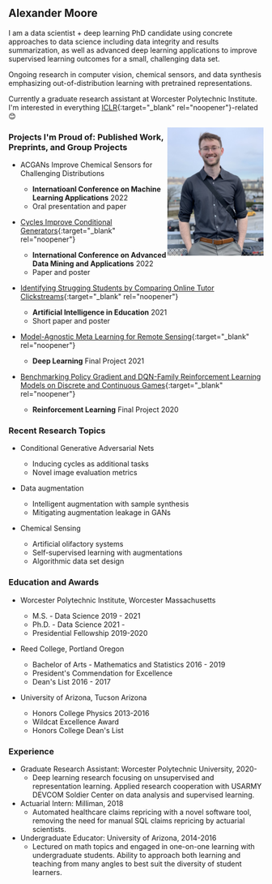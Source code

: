 ## Alexander Moore

I am a data scientist + deep learning PhD candidate using concrete approaches to data science including data integrity and results summarization, as well as advanced deep learning applications to improve supervised learning outcomes for a small, challenging data set.

Ongoing research in computer vision, chemical sensors, and data synthesis emphasizing out-of-distribution learning with pretrained representations.

Currently a graduate research assistant at Worcester Polytechnic Institute. I'm interested in everything [ICLR](https://openreview.net/group?id=ICLR.cc/2021/Conference){:target="_blank" rel="noopener"}-related :blush:

<img style="float: right;" src="images/thumbnail_Image.jpg" width="190">

### Projects I'm Proud of: Published Work, Preprints, and Group Projects

* ACGANs Improve Chemical Sensors for Challenging Distributions
    - **Internatioanl Conference on Machine Learning Applications** 2022
    - Oral presentation and paper
    
* [Cycles Improve Conditional Generators](https://github.com/alexander-moore/Cycles-Improve-Conditional-Generators){:target="_blank" rel="noopener"}
    - **International Conference on Advanced Data Mining and Applications** 2022
    - Paper and poster
    
* [Identifying Strugging Students by Comparing Online Tutor Clickstreams](https://link.springer.com/chapter/10.1007%2F978-3-030-78270-2_52){:target="_blank" rel="noopener"}
    - **Artificial Intelligence in Education** 2021
    - Short paper and poster
    
* [Model-Agnostic Meta Learning for Remote Sensing](https://github.com/alexander-moore/MAML-Augmentation){:target="_blank" rel="noopener"}
    - **Deep Learning** Final Project 2021

* [Benchmarking Policy Gradient and DQN-Family Reinforcement Learning Models on Discrete and Continuous Games](https://github.com/alexander-moore/CS525){:target="_blank" rel="noopener"}
    - **Reinforcement Learning** Final Project 2020

### Recent Research Topics
* Conditional Generative Adversarial Nets
    - Inducing cycles as additional tasks
    - Novel image evaluation metrics

* Data augmentation
    - Intelligent augmentation with sample synthesis
    - Mitigating augmentation leakage in GANs

* Chemical Sensing
    - Artificial olifactory systems
    - Self-supervised learning with augmentations
    - Algorithmic data set design

### Education and Awards
* Worcester Polytechnic Institute, Worcester Massachusetts
    - M.S. - Data Science 2019 - 2021
    - Ph.D. - Data Science 2021 - 
    - Presidential Fellowship 2019-2020

* Reed College, Portland Oregon
    - Bachelor of Arts - Mathematics and Statistics 2016 - 2019
    - President's Commendation for Excellence
    - Dean's List 2016 - 2017

* University of Arizona, Tucson Arizona
    - Honors College Physics 2013-2016
    - Wildcat Excellence Award
    - Honors College Dean's List

### Experience
* Graduate Research Assistant: Worcester Polytechnic University, 2020-
    - Deep learning research focusing on unsupervised and representation learning. Applied research cooperation with USARMY DEVCOM Soldier Center on data analysis and supervised learning.
* Actuarial Intern: Milliman, 2018
    - Automated healthcare claims repricing with a novel software tool, removing the need for manual SQL claims repricing by actuarial scientists.
* Undergraduate Educator: University of Arizona, 2014-2016
    - Lectured on math topics and engaged in one-on-one learning with undergraduate students. Ability to approach both learning and teaching from many angles to best suit the diversity of student learners.

